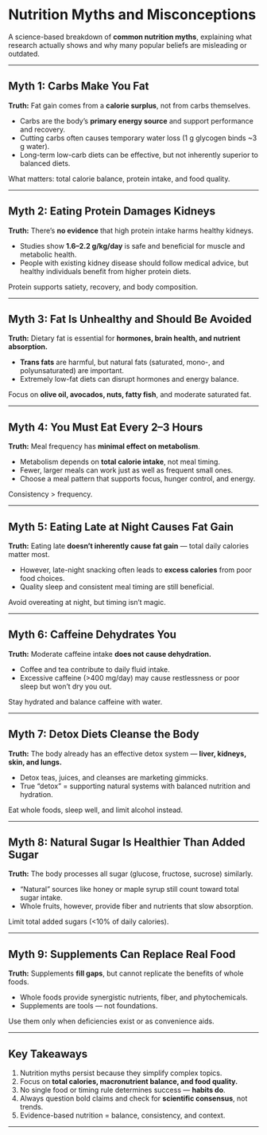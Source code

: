 #  Nutrition Myths and Misconceptions

A science-based breakdown of **common nutrition myths**, explaining what research actually shows and why many popular beliefs are misleading or outdated.

---

##  Myth 1: Carbs Make You Fat

**Truth:** Fat gain comes from a **calorie surplus**, not from carbs themselves.

- Carbs are the body’s **primary energy source** and support performance and recovery.  
- Cutting carbs often causes temporary water loss (1 g glycogen binds ~3 g water).  
- Long-term low-carb diets can be effective, but not inherently superior to balanced diets.

 What matters: total calorie balance, protein intake, and food quality.

---

##  Myth 2: Eating Protein Damages Kidneys

**Truth:** There’s **no evidence** that high protein intake harms healthy kidneys.

- Studies show **1.6–2.2 g/kg/day** is safe and beneficial for muscle and metabolic health.  
- People with existing kidney disease should follow medical advice, but healthy individuals benefit from higher protein diets.

 Protein supports satiety, recovery, and body composition.

---

##  Myth 3: Fat Is Unhealthy and Should Be Avoided

**Truth:** Dietary fat is essential for **hormones, brain health, and nutrient absorption.**

- **Trans fats** are harmful, but natural fats (saturated, mono-, and polyunsaturated) are important.  
- Extremely low-fat diets can disrupt hormones and energy balance.

 Focus on **olive oil, avocados, nuts, fatty fish**, and moderate saturated fat.

---

##  Myth 4: You Must Eat Every 2–3 Hours

**Truth:** Meal frequency has **minimal effect on metabolism**.

- Metabolism depends on **total calorie intake**, not meal timing.  
- Fewer, larger meals can work just as well as frequent small ones.  
- Choose a meal pattern that supports focus, hunger control, and energy.

 Consistency > frequency.

---

##  Myth 5: Eating Late at Night Causes Fat Gain

**Truth:** Eating late **doesn’t inherently cause fat gain** — total daily calories matter most.

- However, late-night snacking often leads to **excess calories** from poor food choices.  
- Quality sleep and consistent meal timing are still beneficial.

 Avoid overeating at night, but timing isn’t magic.

---

##  Myth 6: Caffeine Dehydrates You

**Truth:** Moderate caffeine intake **does not cause dehydration.**

- Coffee and tea contribute to daily fluid intake.  
- Excessive caffeine (>400 mg/day) may cause restlessness or poor sleep but won’t dry you out.

 Stay hydrated and balance caffeine with water.

---

##  Myth 7: Detox Diets Cleanse the Body

**Truth:** The body already has an effective detox system — **liver, kidneys, skin, and lungs.**

- Detox teas, juices, and cleanses are marketing gimmicks.  
- True “detox” = supporting natural systems with balanced nutrition and hydration.

 Eat whole foods, sleep well, and limit alcohol instead.

---

##  Myth 8: Natural Sugar Is Healthier Than Added Sugar

**Truth:** The body processes all sugar (glucose, fructose, sucrose) similarly.

- “Natural” sources like honey or maple syrup still count toward total sugar intake.  
- Whole fruits, however, provide fiber and nutrients that slow absorption.

 Limit total added sugars (<10% of daily calories).

---

##  Myth 9: Supplements Can Replace Real Food

**Truth:** Supplements **fill gaps**, but cannot replicate the benefits of whole foods.

- Whole foods provide synergistic nutrients, fiber, and phytochemicals.  
- Supplements are tools — not foundations.

 Use them only when deficiencies exist or as convenience aids.

---

## Key Takeaways

1. Nutrition myths persist because they simplify complex topics.  
2. Focus on **total calories, macronutrient balance, and food quality.**  
3. No single food or timing rule determines success — **habits do**.  
4. Always question bold claims and check for **scientific consensus**, not trends.  
5. Evidence-based nutrition = balance, consistency, and context.

---